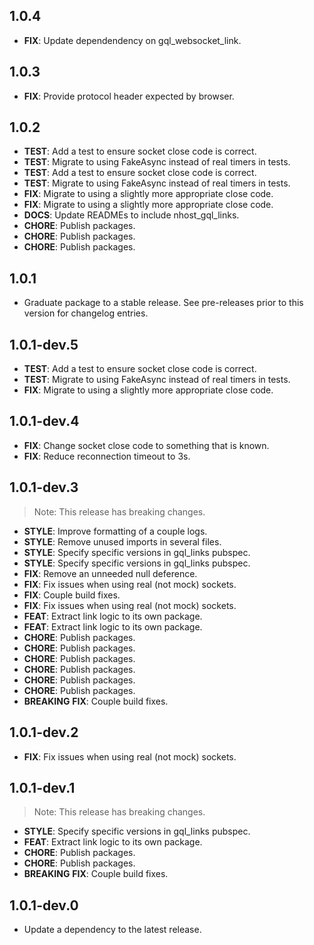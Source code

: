 ## 1.0.4

 - **FIX**: Update dependendency on gql_websocket_link.

## 1.0.3

 - **FIX**: Provide protocol header expected by browser.

## 1.0.2

 - **TEST**: Add a test to ensure socket close code is correct.
 - **TEST**: Migrate to using FakeAsync instead of real timers in tests.
 - **TEST**: Add a test to ensure socket close code is correct.
 - **TEST**: Migrate to using FakeAsync instead of real timers in tests.
 - **FIX**: Migrate to using a slightly more appropriate close code.
 - **FIX**: Migrate to using a slightly more appropriate close code.
 - **DOCS**: Update READMEs to include nhost_gql_links.
 - **CHORE**: Publish packages.
 - **CHORE**: Publish packages.
 - **CHORE**: Publish packages.

## 1.0.1

 - Graduate package to a stable release. See pre-releases prior to this version for changelog entries.

## 1.0.1-dev.5

 - **TEST**: Add a test to ensure socket close code is correct.
 - **TEST**: Migrate to using FakeAsync instead of real timers in tests.
 - **FIX**: Migrate to using a slightly more appropriate close code.

## 1.0.1-dev.4

 - **FIX**: Change socket close code to something that is known.
 - **FIX**: Reduce reconnection timeout to 3s.

## 1.0.1-dev.3

> Note: This release has breaking changes.

 - **STYLE**: Improve formatting of a couple logs.
 - **STYLE**: Remove unused imports in several files.
 - **STYLE**: Specify specific versions in gql_links pubspec.
 - **STYLE**: Specify specific versions in gql_links pubspec.
 - **FIX**: Remove an unneeded null deference.
 - **FIX**: Fix issues when using real (not mock) sockets.
 - **FIX**: Couple build fixes.
 - **FIX**: Fix issues when using real (not mock) sockets.
 - **FEAT**: Extract link logic to its own package.
 - **FEAT**: Extract link logic to its own package.
 - **CHORE**: Publish packages.
 - **CHORE**: Publish packages.
 - **CHORE**: Publish packages.
 - **CHORE**: Publish packages.
 - **CHORE**: Publish packages.
 - **CHORE**: Publish packages.
 - **BREAKING** **FIX**: Couple build fixes.

## 1.0.1-dev.2

 - **FIX**: Fix issues when using real (not mock) sockets.

## 1.0.1-dev.1

> Note: This release has breaking changes.

 - **STYLE**: Specify specific versions in gql_links pubspec.
 - **FEAT**: Extract link logic to its own package.
 - **CHORE**: Publish packages.
 - **CHORE**: Publish packages.
 - **BREAKING** **FIX**: Couple build fixes.

## 1.0.1-dev.0

 - Update a dependency to the latest release.

